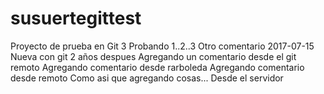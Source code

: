 # susuertegittest
Proyecto de prueba en Git 3
Probando 1..2..3
Otro comentario 2017-07-15
Nueva con git 2 años despues
Agregando un comentario desde el git remoto
Agregando comentario desde rarboleda
Agregando comentario desde remoto
Como asi que agregando cosas...
Desde el servidor
